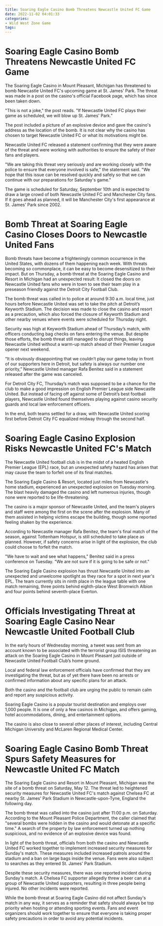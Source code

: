 ```yaml
---
title: Soaring Eagle Casino Bomb Threatens Newcastle United FC Game
date: 2022-11-02 04:01:33
categories:
- Wild West Zone Game
tags:
---
```



#  Soaring Eagle Casino Bomb Threatens Newcastle United FC Game

The Soaring Eagle Casino in Mount Pleasant, Michigan has threatened to bomb Newcastle United FC's upcoming game at St. James' Park. The threat was made in a post on the casino's official Facebook page, which has since been taken down.

"This is not a joke," the post reads. "If Newcastle United FC plays their game as scheduled, we will blow up St. James' Park."

The post included a picture of an explosive device and gave the casino's address as the location of the bomb. It is not clear why the casino has chosen to target Newcastle United FC or what its motivations might be.

Newcastle United FC released a statement confirming that they were aware of the threat and were working with authorities to ensure the safety of their fans and players.

"We are taking this threat very seriously and are working closely with the police to ensure that everyone involved is safe," the statement said. "We hope that this issue can be resolved quickly and safely so that we can continue with our preparations for Saturday's game."

The game is scheduled for Saturday, September 10th and is expected to draw a large crowd of both Newcastle United FC and Manchester City fans. If it goes ahead as planned, it will be Manchester City's first appearance at St. James' Park since 2002.

#  Bomb Threat at Soaring Eagle Casino Closes Doors to Newcastle United Fans

Bomb threats have become a frighteningly common occurrence in the United States, with dozens of them happening each week. With threats becoming so commonplace, it can be easy to become desensitized to their impact. But on Thursday, a bomb threat at the Soaring Eagle Casino and Resort in Michigan had an unexpected result: It closed the doors on Newcastle United fans who were in town to see their team play in a preseason friendly against the Detroit City Football Club.

The bomb threat was called in to police at around 9:30 a.m. local time, just hours before Newcastle United was set to take the pitch at Detroit’s Keyworth Stadium. The decision was made to close the casino and resort as a precaution, which also forced the closure of Keyworth Stadium and other nearby venues where events were scheduled for Thursday night.

Security was high at Keyworth Stadium ahead of Thursday’s match, with officers conducting bag checks on fans entering the venue. But despite those efforts, the bomb threat still managed to disrupt things, leaving Newcastle United without a warm-up match ahead of their Premier League opener next weekend.

“It is obviously disappointing that we couldn’t play our game today in front of our supporters here in Detroit, but safety is always our number one priority,” Newcastle United manager Rafa Benitez said in a statement released after the game was canceled.

For Detroit City FC, Thursday’s match was supposed to be a chance for the club to make a good impression on English Premier League side Newcastle United. But instead of facing off against some of Detroit’s best football players, Newcastle United found themselves playing against casino security guards and local law enforcement officers.

In the end, both teams settled for a draw, with Newcastle United scoring first before Detroit City FC equalized midway through the second half.

#  Soaring Eagle Casino Explosion Risks Newcastle United FC's Match

The Newcastle United football club is in the midst of a heated English Premier League (EPL) race, but an unexpected safety hazard has arisen that may cause the team to forfeit one of its final matches.

The Soaring Eagle Casino & Resort, located just miles from Newcastle's home stadium, experienced an unexpected explosion on Tuesday morning. The blast heavily damaged the casino and left numerous injuries, though none were reported to be life-threatening.

The casino is a major sponsor of Newcastle United, and the team's players and staff were among the first on the scene after the explosion. Many of them assisted in helping victims escape the building, though some reported feeling shaken by the experience.

According to Newcastle manager Rafa Benitez, the team's final match of the season, against Tottenham Hotspur, is still scheduled to take place as planned. However, if safety concerns arise in light of the explosion, the club could choose to forfeit the match.

"We have to wait and see what happens," Benitez said in a press conference on Tuesday. "We are not sure if it is going to be safe or not."

The Soaring Eagle Casino explosion has thrust Newcastle United into an unexpected and unwelcome spotlight as they race for a spot in next year's EPL. The team currently sits in ninth place in the league table with one match remaining, three points behind eighth-place West Bromwich Albion and four points behind seventh-place Everton.

#  Officials Investigating Threat at Soaring Eagle Casino Near Newcastle United Football Club

In the early hours of Wednesday morning, a tweet was sent from an account known to be associated with the terrorist group ISIS threatening an attack on the Soaring Eagle Casino in Mount Pleasant just outside of Newcastle United Football Club’s home ground.

Local and federal law enforcement officials have confirmed that they are investigating the threat, but as of yet there have been no arrests or confirmed information about any specific plans for an attack.

Both the casino and the football club are urging the public to remain calm and report any suspicious activity.

Soaring Eagle Casino is a popular tourist destination and employs over 1,000 people. It is one of only a few casinos in Michigan, and offers gaming, hotel accommodations, dining, and entertainment options.

The casino is also close to several other places of interest, including Central Michigan University and McLaren Regional Medical Center.

#  Soaring Eagle Casino Bomb Threat Spurs Safety Measures for Newcastle United FC Match

The Soaring Eagle Casino and Resort in Mount Pleasant, Michigan was the site of a bomb threat on Saturday, May 12. The threat led to heightened security measures for Newcastle United FC's match against Chelsea FC at nearby St. James' Park Stadium in Newcastle-upon-Tyne, England the following day.

The bomb threat was called into the casino just after 11:00 p.m. on Saturday. According to the Mount Pleasant Police Department, the caller claimed that "several bombs were hidden in the casino and would detonate at a specific time." A search of the property by law enforcement turned up nothing suspicious, and no evidence of an explosive device was found.

In light of the bomb threat, officials from both the casino and Newcastle United FC worked together to implement increased security measures for Sunday's match. These measures included increased patrols around the stadium and a ban on large bags inside the venue. Fans were also subject to searches as they entered St. James' Park Stadium.

Despite these security measures, there was one reported incident during Sunday's match. A Chelsea FC supporter allegedly threw a beer can at a group of Newcastle United supporters, resulting in three people being injured. No other incidents were reported.

While the bomb threat at Soaring Eagle Casino did not affect Sunday's match in any way, it serves as a reminder that safety should always be top priority when hosting or attending sporting events. Fans and event organizers should work together to ensure that everyone is taking proper safety precautions in order to avoid any potential incidents.